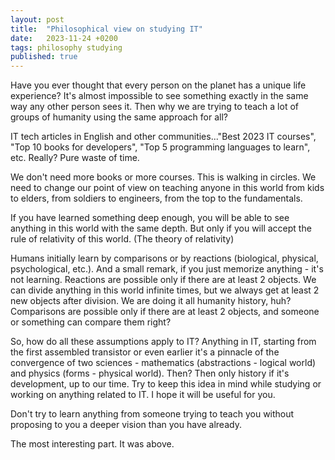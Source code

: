 ```yaml
---
layout: post
title:  "Philosophical view on studying IT"
date:   2023-11-24 +0200
tags: philosophy studying
published: true
---
```


Have you ever thought that every person on the planet has a unique life experience? 
It's almost impossible to see something exactly in the same way any other person sees it. Then why we are trying to teach a lot of groups of humanity using the same approach for all?

IT tech articles in English and other communities..."Best 2023 IT courses", "Top 10 books for developers", "Top 5 programming languages to learn", etc.
Really? Pure waste of time.

We don't need more books or more courses. This is walking in circles.
We need to change our point of view on teaching anyone in this world from kids to elders, from soldiers to engineers, from the top to the fundamentals.

If you have learned something deep enough, you will be able to see anything in this world with the same depth. But only if you will accept the rule of relativity of this world. (The theory of relativity)

Humans initially learn by comparisons or by reactions (biological, physical, psychological, etc.). And a small remark, if you just memorize anything - it's not learning.
Reactions are possible only if there are at least 2 objects. We can divide anything in this world infinite times, but we always get at least 2 new objects after division. We are doing it all humanity history, huh?
Comparisons are possible only if there are at least 2 objects, and someone or something can compare them right?

So, how do all these assumptions apply to IT? Anything in IT, starting from the first assembled transistor or even earlier it's a pinnacle of the convergence of two sciences - mathematics (abstractions - logical world) and physics (forms - physical world). Then? Then only history if it's development, up to our time.
Try to keep this idea in mind while studying or working on anything related to IT. I hope it will be useful for you.

Don't try to learn anything from someone trying to teach you without proposing to you a deeper vision than you have already.

The most interesting part.
It was above.